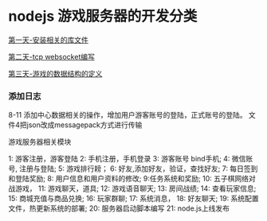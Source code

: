 # nodejs 游戏服务器的开发分类

[第一天-安装相关的库文件](https://github.com/sanzhixiong1986/nodejs/tree/main/1)

[第二天-tcp websocket编写](https://github.com/sanzhixiong1986/nodejs/tree/main/2)

[第三天-游戏的数据结构的定义](https://github.com/sanzhixiong1986/nodejs/tree/main/3)

### 添加日志

8-11 添加中心数据相关的操作，增加用户游客账号的登陆，正式账号的登陆。
文件4把json改成messagepack方式进行传输

游戏服务器相关模块

1: 游客注册，游客登陆
2: 手机注册，手机登录
3: 游客账号 bind手机;
4: 微信账号, 注册与登陆;
5: 游戏排行耪；
6: 好友,添加好友，验证，查找好友;
7: 每日签到和登陆奖励;
8: 用户信息和用户资料的修改;
9:任务系统和奖励;
10: 五子棋网络对战游戏，
11: 游戏聊天，道具;
12: 游戏语音聊天;
13: 房间战绩;
14: 查看玩家信息;
15: 商城充值与商品兑换;
16: 玩家群聊;
17: 系统消息，
18: 好友聊天;
19: 系统配置文件，热更新系统的部署;
20: 服务器启动脚本编写
21: node.js上线发布